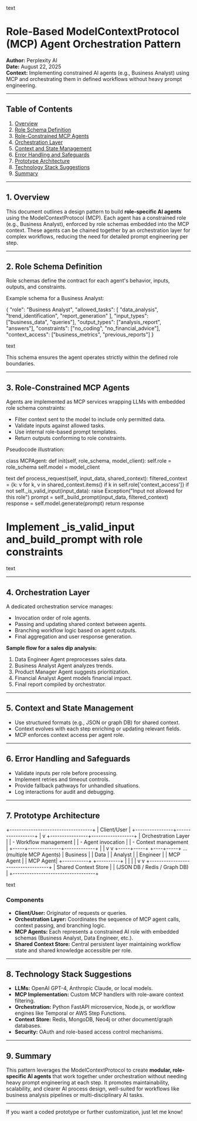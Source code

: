 text

# Role-Based ModelContextProtocol (MCP) Agent Orchestration Pattern

**Author:** Perplexity AI  
**Date:** August 22, 2025  
**Context:** Implementing constrained AI agents (e.g., Business Analyst) using MCP and orchestrating them in defined workflows without heavy prompt engineering.

---

## Table of Contents

1. [Overview](#overview)  
2. [Role Schema Definition](#role-schema-definition)  
3. [Role-Constrained MCP Agents](#role-constrained-mcp-agents)  
4. [Orchestration Layer](#orchestration-layer)  
5. [Context and State Management](#context-and-state-management)  
6. [Error Handling and Safeguards](#error-handling-and-safeguards)  
7. [Prototype Architecture](#prototype-architecture)  
8. [Technology Stack Suggestions](#technology-stack-suggestions)  
9. [Summary](#summary)  

---

## 1. Overview

This document outlines a design pattern to build **role-specific AI agents** using the ModelContextProtocol (MCP). Each agent has a constrained role (e.g., Business Analyst), enforced by role schemas embedded into the MCP context. These agents can be chained together by an orchestration layer for complex workflows, reducing the need for detailed prompt engineering per step.

---

## 2. Role Schema Definition

Role schemas define the contract for each agent's behavior, inputs, outputs, and constraints.

Example schema for a Business Analyst:

{
"role": "Business Analyst",
"allowed_tasks": [
"data_analysis",
"trend_identification",
"report_generation"
],
"input_types": ["business_data", "queries"],
"output_types": ["analysis_report", "answers"],
"constraints": ["no_coding", "no_financial_advice"],
"context_access": ["business_metrics", "previous_reports"]
}

text

This schema ensures the agent operates strictly within the defined role boundaries.

---

## 3. Role-Constrained MCP Agents

Agents are implemented as MCP services wrapping LLMs with embedded role schema constraints:

- Filter context sent to the model to include only permitted data.
- Validate inputs against allowed tasks.
- Use internal role-based prompt templates.
- Return outputs conforming to role constraints.

Pseudocode illustration:

class MCPAgent:
def init(self, role_schema, model_client):
self.role = role_schema
self.model = model_client

text
def process_request(self, input_data, shared_context):
    filtered_context = {k: v for k, v in shared_context.items() if k in self.role['context_access']}
    if not self._is_valid_input(input_data):
        raise Exception("Input not allowed for this role")
    prompt = self._build_prompt(input_data, filtered_context)
    response = self.model.generate(prompt)
    return response

# Implement _is_valid_input and_build_prompt with role constraints

text

---

## 4. Orchestration Layer

A dedicated orchestration service manages:

- Invocation order of role agents.
- Passing and updating shared context between agents.
- Branching workflow logic based on agent outputs.
- Final aggregation and user response generation.

**Sample flow for a sales dip analysis:**

1. Data Engineer Agent preprocesses sales data.  
2. Business Analyst Agent analyzes trends.  
3. Product Manager Agent suggests prioritization.  
4. Financial Analyst Agent models financial impact.  
5. Final report compiled by orchestrator.

---

## 5. Context and State Management

- Use structured formats (e.g., JSON or graph DB) for shared context.  
- Context evolves with each step enriching or updating relevant fields.  
- MCP enforces context access per agent role.

---

## 6. Error Handling and Safeguards

- Validate inputs per role before processing.  
- Implement retries and timeout controls.  
- Provide fallback pathways for unhandled situations.  
- Log interactions for audit and debugging.

---

## 7. Prototype Architecture

+-----------------------------------+
| Client/User |
+----------------+------------------+
|
v
+----------------+------------------+
| Orchestration Layer |
| - Workflow management |
| - Agent invocation |
| - Context management |
+-----+--------------+-------------+
| |
v v
+-----+-----+ +----+-----+ ... (multiple MCP Agents)
| Business | | Data |
| Analyst | | Engineer |
| MCP Agent | | MCP Agent|
+-----------+ +----------+
| |
| |
v v
+-----------------------------------+
| Shared Context Store |
| (JSON DB / Redis / Graph DB) |
+-----------------------------------+

text

### Components

- **Client/User:** Originator of requests or queries.  
- **Orchestration Layer:** Coordinates the sequence of MCP agent calls, context passing, and branching logic.  
- **MCP Agents:** Each represents a constrained AI role with embedded schemas (Business Analyst, Data Engineer, etc.).  
- **Shared Context Store:** Central persistent layer maintaining workflow state and shared knowledge accessible per role.

---

## 8. Technology Stack Suggestions

- **LLMs:** OpenAI GPT-4, Anthropic Claude, or local models.  
- **MCP Implementation:** Custom MCP handlers with role-aware context filtering.  
- **Orchestration:** Python FastAPI microservice, Node.js, or workflow engines like Temporal or AWS Step Functions.  
- **Context Store:** Redis, MongoDB, Neo4j or other document/graph databases.  
- **Security:** OAuth and role-based access control mechanisms.

---

## 9. Summary

This pattern leverages the ModelContextProtocol to create **modular, role-specific AI agents** that work together under orchestration without needing heavy prompt engineering at each step. It promotes maintainability, scalability, and clearer AI process design, well-suited for workflows like business analysis pipelines or multi-disciplinary AI tasks.

---

If you want a coded prototype or further customization, just let me know!
